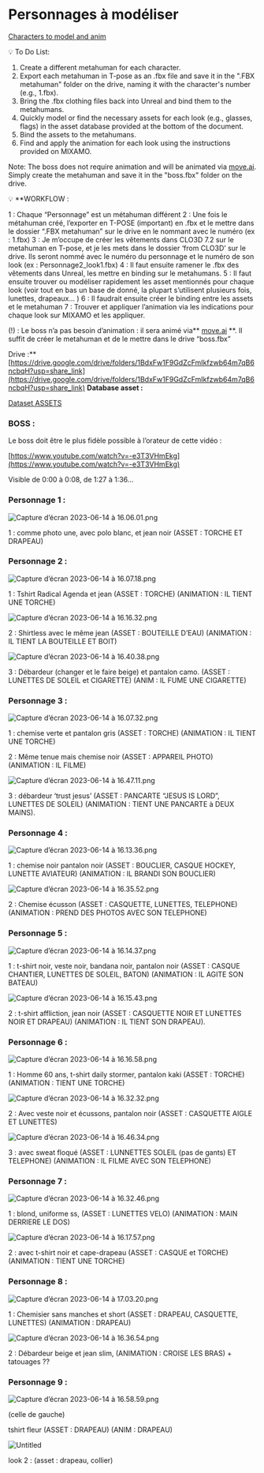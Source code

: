 # Personnages à modéliser

[Characters to model and anim](Personnages%20a%CC%80%20mode%CC%81liser%20fa0cc77e1c6746478dedb1e09eacfa23/Characters%20to%20model%20and%20anim%2054772b0e16ab46cab796f02598434d02.md)

<aside>
💡 To Do List:

1. Create a different metahuman for each character.
2. Export each metahuman in T-pose as an .fbx file and save it in the ".FBX metahuman" folder on the drive, naming it with the character's number (e.g., 1.fbx).
3. Bring the .fbx clothing files back into Unreal and bind them to the metahumans.
4. Quickly model or find the necessary assets for each look (e.g., glasses, flags) in the asset database provided at the bottom of the document.
5. Bind the assets to the metahumans.
6. Find and apply the animation for each look using the instructions provided on MIXAMO.

Note: The boss does not require animation and will be animated via [move.ai](http://move.ai/). Simply create the metahuman and save it in the "boss.fbx" folder on the drive.

</aside>

<aside>
💡 **WORKFLOW : 

1 : Chaque “Personnage” est un métahuman différent
2 : Une fois le métahuman créé, l’exporter en T-POSE (important) en .fbx et le mettre dans le dossier “.FBX metahuman” sur le drive en le nommant avec le numéro (ex : 1.fbx)
3 : Je m’occupe de créer les vêtements dans CLO3D 7.2 sur le metahuman en T-pose, et je les mets dans le dossier ‘from CLO3D’ sur le drive. Ils seront nommé avec le numéro du personnage et le numéro de son look (ex : Personnage2_look1.fbx)
4 : Il faut ensuite ramener le .fbx des vêtements dans Unreal, les mettre en binding sur le metahumans.
5 : Il faut ensuite trouver ou modéliser rapidement les asset mentionnés pour chaque look (voir tout en bas un base de donné, la plupart s’utilisent plusieurs fois, lunettes, drapeaux… ) 
6 : Il faudrait ensuite créer le binding entre les assets et le metahuman
7 : Trouver et appliquer l’animation via les indications pour chaque look sur MIXAMO et les appliquer.

(!) : Le boss n’a pas besoin d’animation : il sera animé via** [move.ai](http://move.ai) **. Il suffit de créer le metahuman et de le mettre dans le drive “boss.fbx”

Drive :** [https://drive.google.com/drive/folders/1BdxFw1F9GdZcFmIkfzwb64m7qB6ncbqH?usp=share_link](https://drive.google.com/drive/folders/1BdxFw1F9GdZcFmIkfzwb64m7qB6ncbqH?usp=share_link)
********Database asset :********

[Dataset ASSETS](Personnages%20a%CC%80%20mode%CC%81liser%20fa0cc77e1c6746478dedb1e09eacfa23/Dataset%20ASSETS%205f9568358f6e4df9b576d1ee055d387c.md)

</aside>

### BOSS :

Le boss doit être le plus fidèle possible à l’orateur de cette vidéo : 

[https://www.youtube.com/watch?v=-e3T3VHmEkg](https://www.youtube.com/watch?v=-e3T3VHmEkg)

Visible de 0:00 à 0:08, de 1:27 à 1:36…

### Personnage 1 :

![Capture d’écran 2023-06-14 à 16.06.01.png](Personnages%20a%CC%80%20mode%CC%81liser%20fa0cc77e1c6746478dedb1e09eacfa23/Capture_decran_2023-06-14_a_16.06.01.png)

1 : comme photo une, avec polo blanc, et jean noir (ASSET : TORCHE ET DRAPEAU)

### Personnage 2 :

![Capture d’écran 2023-06-14 à 16.07.18.png](Personnages%20a%CC%80%20mode%CC%81liser%20fa0cc77e1c6746478dedb1e09eacfa23/Capture_decran_2023-06-14_a_16.07.18.png)

1 : Tshirt Radical Agenda et jean (ASSET : TORCHE) (ANIMATION : IL TIENT UNE TORCHE)

![Capture d’écran 2023-06-14 à 16.16.32.png](Personnages%20a%CC%80%20mode%CC%81liser%20fa0cc77e1c6746478dedb1e09eacfa23/Capture_decran_2023-06-14_a_16.16.32.png)

2 : Shirtless avec le même jean (ASSET : BOUTEILLE D’EAU) (ANIMATION : IL TIENT LA BOUTEILLE ET BOIT)

![Capture d’écran 2023-06-14 à 16.40.38.png](Personnages%20a%CC%80%20mode%CC%81liser%20fa0cc77e1c6746478dedb1e09eacfa23/Capture_decran_2023-06-14_a_16.40.38.png)

3 : Débardeur (changer et le faire beige) et pantalon camo. (ASSET : LUNETTES DE SOLEIL et CIGARETTE) (ANIM : IL FUME UNE CIGARETTE)

### Personnage 3 :

![Capture d’écran 2023-06-14 à 16.07.32.png](Personnages%20a%CC%80%20mode%CC%81liser%20fa0cc77e1c6746478dedb1e09eacfa23/Capture_decran_2023-06-14_a_16.07.32.png)

1 : chemise verte et pantalon gris (ASSET : TORCHE) (ANIMATION : IL TIENT UNE TORCHE)

2 : Même tenue mais chemise noir (ASSET : APPAREIL PHOTO) (ANIMATION : IL FILME)

![Capture d’écran 2023-06-14 à 16.47.11.png](Personnages%20a%CC%80%20mode%CC%81liser%20fa0cc77e1c6746478dedb1e09eacfa23/Capture_decran_2023-06-14_a_16.47.11.png)

3 : débardeur ‘trust jesus’ (ASSET : PANCARTE “JESUS IS LORD”, LUNETTES DE SOLEIL) (ANIMATION : TIENT UNE PANCARTE à DEUX MAINS).

### Personnage 4 :

![Capture d’écran 2023-06-14 à 16.13.36.png](Personnages%20a%CC%80%20mode%CC%81liser%20fa0cc77e1c6746478dedb1e09eacfa23/Capture_decran_2023-06-14_a_16.13.36.png)

1 : chemise noir pantalon noir (ASSET : BOUCLIER, CASQUE HOCKEY, LUNETTE AVIATEUR) (ANIMATION : IL BRANDI SON BOUCLIER)

![Capture d’écran 2023-06-14 à 16.35.52.png](Personnages%20a%CC%80%20mode%CC%81liser%20fa0cc77e1c6746478dedb1e09eacfa23/Capture_decran_2023-06-14_a_16.35.52.png)

2 : Chemise écusson (ASSET : CASQUETTE, LUNETTES, TELEPHONE) (ANIMATION : PREND DES PHOTOS AVEC SON TELEPHONE)

### Personnage 5 :

![Capture d’écran 2023-06-14 à 16.14.37.png](Personnages%20a%CC%80%20mode%CC%81liser%20fa0cc77e1c6746478dedb1e09eacfa23/Capture_decran_2023-06-14_a_16.14.37.png)

1 : t-shirt noir, veste noir, bandana noir, pantalon noir (ASSET : CASQUE CHANTIER, LUNETTES DE SOLEIL, BATON) (ANIMATION : IL AGITE SON BATEAU)

![Capture d’écran 2023-06-14 à 16.15.43.png](Personnages%20a%CC%80%20mode%CC%81liser%20fa0cc77e1c6746478dedb1e09eacfa23/Capture_decran_2023-06-14_a_16.15.43.png)

2 : t-shirt affliction, jean noir (ASSET : CASQUETTE NOIR ET LUNETTES NOIR ET DRAPEAU) (ANIMATION : IL TIENT SON DRAPEAU).

### Personnage 6 :

![Capture d’écran 2023-06-14 à 16.16.58.png](Personnages%20a%CC%80%20mode%CC%81liser%20fa0cc77e1c6746478dedb1e09eacfa23/Capture_decran_2023-06-14_a_16.16.58.png)

1 : Homme 60 ans, t-shirt daily stormer, pantalon kaki (ASSET : TORCHE) (ANIMATION : TIENT UNE TORCHE)

![Capture d’écran 2023-06-14 à 16.32.32.png](Personnages%20a%CC%80%20mode%CC%81liser%20fa0cc77e1c6746478dedb1e09eacfa23/Capture_decran_2023-06-14_a_16.32.32.png)

2 : Avec veste noir et écussons, pantalon noir (ASSET : CASQUETTE AIGLE ET LUNETTES)

![Capture d’écran 2023-06-14 à 16.46.34.png](Personnages%20a%CC%80%20mode%CC%81liser%20fa0cc77e1c6746478dedb1e09eacfa23/Capture_decran_2023-06-14_a_16.46.34.png)

3 : avec sweat floqué (ASSET : LUNNETTES SOLEIL (pas de gants) ET TELEPHONE) (ANIMATION : IL FILME AVEC SON TELEPHONE)

### Personnage 7 :

![Capture d’écran 2023-06-14 à 16.32.46.png](Personnages%20a%CC%80%20mode%CC%81liser%20fa0cc77e1c6746478dedb1e09eacfa23/Capture_decran_2023-06-14_a_16.32.46.png)

1 : blond, uniforme ss, (ASSET : LUNETTES VELO) (ANIMATION : MAIN DERRIERE LE DOS)

![Capture d’écran 2023-06-14 à 16.17.57.png](Personnages%20a%CC%80%20mode%CC%81liser%20fa0cc77e1c6746478dedb1e09eacfa23/Capture_decran_2023-06-14_a_16.17.57.png)

2 : avec t-shirt noir et cape-drapeau (ASSET : CASQUE et TORCHE) (ANIMATION : TIENT UNE TORCHE)

### Personnage 8 :

![Capture d’écran 2023-06-14 à 17.03.20.png](Personnages%20a%CC%80%20mode%CC%81liser%20fa0cc77e1c6746478dedb1e09eacfa23/Capture_decran_2023-06-14_a_17.03.20.png)

1 : Chemisier sans manches et short (ASSET : DRAPEAU, CASQUETTE, LUNETTES) (ANIMATION : DRAPEAU)

![Capture d’écran 2023-06-14 à 16.36.54.png](Personnages%20a%CC%80%20mode%CC%81liser%20fa0cc77e1c6746478dedb1e09eacfa23/Capture_decran_2023-06-14_a_16.36.54.png)

2 : Débardeur beige et jean slim, (ANIMATION : CROISE LES BRAS) + tatouages ??

### Personnage 9 :

![Capture d’écran 2023-06-14 à 16.58.59.png](Personnages%20a%CC%80%20mode%CC%81liser%20fa0cc77e1c6746478dedb1e09eacfa23/Capture_decran_2023-06-14_a_16.58.59.png)

(celle de gauche)

tshirt fleur (ASSET : DRAPEAU) (ANIM : DRAPEAU)

![Untitled](Personnages%20a%CC%80%20mode%CC%81liser%20fa0cc77e1c6746478dedb1e09eacfa23/Untitled.png)

look 2 : (asset : drapeau, collier)